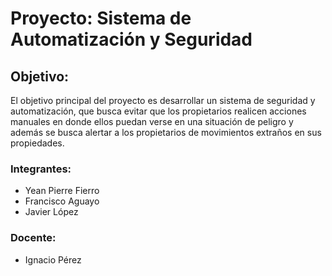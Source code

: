 <h1>Proyecto: Sistema de Automatización y Seguridad</h1>
<h2>Objetivo:</h2>
<p>El objetivo principal del proyecto es desarrollar un sistema de seguridad y automatización, que busca evitar que los propietarios realicen acciones manuales en donde ellos puedan verse en una situación de peligro y además se busca alertar a los propietarios de movimientos extraños en sus propiedades.</p>
<h3>Integrantes:</h3>
<ul>
  <li>Yean Pierre Fierro</li>
  <li>Francisco Aguayo</li>
  <li>Javier López</li>
</ul>
<h3>Docente:</h3>
<ul>
  <li>Ignacio Pérez</li>
</ul>
<h3></h3>
